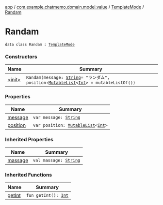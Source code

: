 [app](../../../index.md) / [com.example.chatmemo.domain.model.value](../../index.md) / [TemplateMode](../index.md) / [Randam](./index.md)

# Randam

`data class Randam : `[`TemplateMode`](../index.md)

### Constructors

| Name | Summary |
|---|---|
| [&lt;init&gt;](-init-.md) | `Randam(message: `[`String`](https://kotlinlang.org/api/latest/jvm/stdlib/kotlin/-string/index.html)` = "ランダム", position: `[`MutableList`](https://kotlinlang.org/api/latest/jvm/stdlib/kotlin.collections/-mutable-list/index.html)`<`[`Int`](https://kotlinlang.org/api/latest/jvm/stdlib/kotlin/-int/index.html)`> = mutableListOf())` |

### Properties

| Name | Summary |
|---|---|
| [message](message.md) | `var message: `[`String`](https://kotlinlang.org/api/latest/jvm/stdlib/kotlin/-string/index.html) |
| [position](position.md) | `var position: `[`MutableList`](https://kotlinlang.org/api/latest/jvm/stdlib/kotlin.collections/-mutable-list/index.html)`<`[`Int`](https://kotlinlang.org/api/latest/jvm/stdlib/kotlin/-int/index.html)`>` |

### Inherited Properties

| Name | Summary |
|---|---|
| [massage](../massage.md) | `val massage: `[`String`](https://kotlinlang.org/api/latest/jvm/stdlib/kotlin/-string/index.html) |

### Inherited Functions

| Name | Summary |
|---|---|
| [getInt](../get-int.md) | `fun getInt(): `[`Int`](https://kotlinlang.org/api/latest/jvm/stdlib/kotlin/-int/index.html) |
